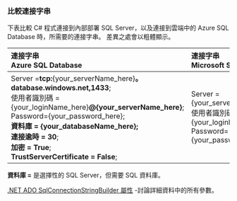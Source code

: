 
<!--
includes/sql-database-include-connection-string-30-compare.md

Latest Freshness check:  2015-09-03 , GeneMi.

## Connection string
-->


### 比較連接字串


下表比較 C# 程式連接到內部部署 SQL Server，以及連接到雲端中的 Azure SQL Database 時，所需要的連接字串。 差異之處會以粗體顯示。


| 連接字串<br/>Azure SQL Database | 連接字串<br/>Microsoft SQL Server |
| :-- | :-- |
| Server =**tcp:**{your_serverName_here}**。 database.windows.net,1433**;<br/>使用者識別碼 = {your_loginName_here}**@{your_serverName_here}**;<br/>Password={your_password_here};<br/>**資料庫 = {your_databaseName_here};**<br/>**連接逾時 = 30**;<br/>**加密 = True**;<br/>**TrustServerCertificate = False**; | Server = {your_serverName_here};<br/>使用者識別碼 = {your_loginName_here};<br/>Password={your_password_here}; |


 **資料庫 =** 是選擇性的 SQL Server，但需要 SQL 資料庫。


[.NET ADO SqlConnectionStringBuilder 屬性](https://msdn.microsoft.com/library/system.data.sqlclient.sqlconnectionstringbuilder_properties.aspx) -討論詳細資料中的所有參數。


<!--
These three includes/ files are a sequenced set, but you can pick and choose:

includes/sql-database-include-connection-string-20-portalshots.md
includes/sql-database-include-connection-string-30-compare.md
includes/sql-database-include-connection-string-40-config.md
-->


